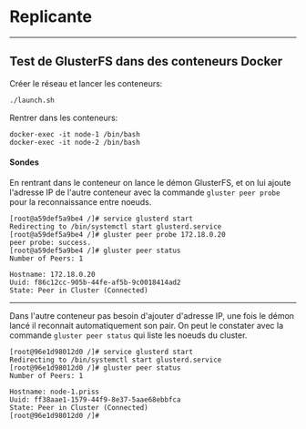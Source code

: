 Replicante
===================

----
## Test de GlusterFS dans des conteneurs Docker

Créer le réseau et lancer les conteneurs:

```bash
./launch.sh 
```

Rentrer dans les conteneurs:

`docker-exec -it node-1 /bin/bash`   
`docker-exec -it node-2 /bin/bash`


#### Sondes 

En rentrant dans le conteneur on lance le démon GlusterFS, et on lui ajoute l'adresse IP de l'autre conteneur avec la commande `gluster peer probe` pour la reconnaissance entre noeuds.

```
[root@a59def5a9be4 /]# service glusterd start
Redirecting to /bin/systemctl start glusterd.service
[root@a59def5a9be4 /]# gluster peer probe 172.18.0.20
peer probe: success. 
[root@a59def5a9be4 /]# gluster peer status
Number of Peers: 1

Hostname: 172.18.0.20
Uuid: f86c12cc-905b-44fe-af5b-9c0018414ad2
State: Peer in Cluster (Connected)
```
-------

Dans l'autre conteneur pas besoin d'ajouter d'adresse IP, une fois le démon lancé il reconnait automatiquement son pair. On peut le constater avec la commande `gluster peer status` qui liste les noeuds du cluster.

```
[root@96e1d98012d0 /]# service glusterd start
Redirecting to /bin/systemctl start glusterd.service
[root@96e1d98012d0 /]# gluster peer status
Number of Peers: 1

Hostname: node-1.priss
Uuid: ff38aae1-1579-44f9-8e37-5aae68ebbfca
State: Peer in Cluster (Connected)
[root@96e1d98012d0 /]# 
```

